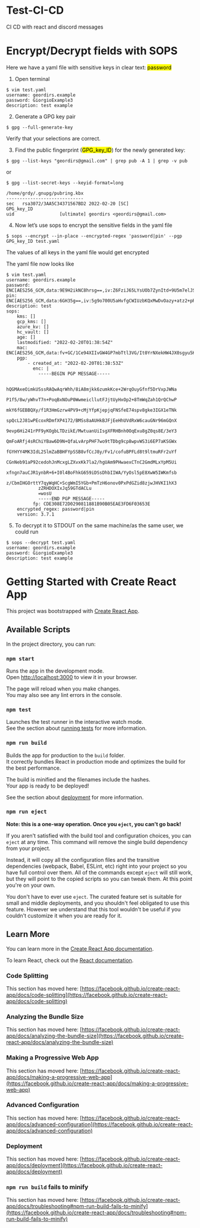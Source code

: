 # Test-CI-CD
CI CD with react and discord messages

# Encrypt/Decrypt fields with SOPS

Here we have a yaml file with sensitive keys in clear text: <mark>password</mark>

1. Open terminal

```
$ vim test.yaml
username: geordirs.example
password: GiorgioExample3
description: test example
```
2. Generate a GPG key pair
```
$ gpg --full-generate-key
```
Verify that your selections are correct.

3. Find the public fingerprint (<mark>GPG_key_ID</mark>) for the newly generated key:
```
$ gpg --list-keys "geordirs@gmail.com" | grep pub -A 1 | grep -v pub
```
or 
```
$ gpg --list-secret-keys --keyid-format=long
```
```
/home/grdy/.gnupg/pubring.kbx
-----------------------------
sec   rsa3072/3AA5C34371567BD2 2022-02-20 [SC]
GPG_key_ID
uid                 [ultimate] geordirs <geordirs@gmail.com>
```

4. Now let’s use sops to encrypt the sensitive fields in the yaml file

```
$ sops --encrypt --in-place --encrypted-regex 'password|pin' --pgp GPG_key_ID test.yaml
```
The values of all keys in the yaml file would get encrypted

The yaml file now looks like
```
$ vim test.yaml
username: geordirs.example
password: ENC[AES256_GCM,data:9E9H2ikNC8hrsg==,iv:Z6FziJ65LYsUOb7ZynItd+9U5m7elJSAJAYCq6uUBRw=,tag:mtpbYLGAEBt/8DuiJkzNbg==,type:str]
pin: ENC[AES256_GCM,data:6GH35g==,iv:5g9o700U5aHvfgCWIUzbKQxMwDvOazy+atz2+pRTX2g=,tag:6T7bN99xO9adlcgIDQt3dg==,type:str]
description: test
sops:
    kms: []
    gcp_kms: []
    azure_kv: []
    hc_vault: []
    age: []
    lastmodified: "2022-02-20T01:38:54Z"
    mac: ENC[AES256_GCM,data:fv+GC/1Ce94XIIvGW4GP7mbTtl3VG/It0YrNXekHW4JX0sgyu5KQa/o6pMjTuyd7YFe/JLRiTq9ar9y+1kStUp6NjM3lftSxuf4kggbM1klzyit5gjeTKztcfVKtbH1puQEZPn6xiWpLhRCPuCh4rUN9F9QuK+ZHZxaiUxbOo9s=,iv:/t9tsi6jgtd99HiO/hJxJM/nwBJpiy5sTR1CdjtBqYo=,tag:F9vX2xRlUhZ4Z0dSBqE6mQ==,type:str]
    pgp:
        - created_at: "2022-02-20T01:38:53Z"
          enc: |
            -----BEGIN PGP MESSAGE-----

            hQGMAxeOimkUSssRAQwAqrWhh/8iA8mjkk6zumkKce+2WrqOuyGfnf5DrVxpJWNa
            P1f5/8w/yWhvT7n+PoqBxNOuP0WwmeicllutFJjtUyHxOp2+8TmWqZah1QrQChwP
            mkY6fGEBBQXy/f1R3HmGzrw4PV9+cMjYfpKjepjqFNSfeE74spv8gke3IGX1eTNk
            spQcL2J81wPEcoxRDmfXP4172/BMSs8aAUHkBJFjEeHhUVdRxW6cauGNr96mGQnX
            9evp6Hi241rPF9yKOgbLTDzikE/MwtuanUiIsgXFRHBnh0OqExu8gZ0qs8E/3eY3
            QmFoARfj4sRChiYBaw6D9N+QfaLvArpPHF7wo9tTDbg9cp8wpvWS3i6EP7aKSGWx
            fGYHYY4MK3IdL2SlmZaBBHFYpSSB8vfCcJ8y/Fv1/cofuBPFLd8t9ltmuRFr2uYf
            CGnNeb91aP92cedohJnMcxgLZXvxKk7la2/hgUAm9PHwaexCTnC2GmdMLxYpM5Ui
            xfngn7auCJR1ynbR+6+I0l4BoFhkG659iDSsDhbIIWA/YyOsl5pE8XwW5IWKmfsb
            z/CbmIHGOrttY7qyWqHC+ScgWmI5YGb+PmTzH6onov0PxPdGZid8zjwJHVKI1hX3
            zZRHDOXIxJq59GTdACLu
            =wosU
            -----END PGP MESSAGE-----
          fp: CDE308E72D0290811881B90B05EAE3FD6F03653E
    encrypted_regex: password|pin
    version: 3.7.1

```

5. To decrypt it to STDOUT on the same machine/as the same user, we could run

```
$ sops --decrypt test.yaml
username: geordirs.example
password: GiorgioExample3
description: test example
```

# Getting Started with Create React App

This project was bootstrapped with [Create React App](https://github.com/facebook/create-react-app).

## Available Scripts

In the project directory, you can run:

### `npm start`

Runs the app in the development mode.\
Open [http://localhost:3000](http://localhost:3000) to view it in your browser.

The page will reload when you make changes.\
You may also see any lint errors in the console.

### `npm test`

Launches the test runner in the interactive watch mode.\
See the section about [running tests](https://facebook.github.io/create-react-app/docs/running-tests) for more information.

### `npm run build`

Builds the app for production to the `build` folder.\
It correctly bundles React in production mode and optimizes the build for the best performance.

The build is minified and the filenames include the hashes.\
Your app is ready to be deployed!

See the section about [deployment](https://facebook.github.io/create-react-app/docs/deployment) for more information.

### `npm run eject`

**Note: this is a one-way operation. Once you `eject`, you can't go back!**

If you aren't satisfied with the build tool and configuration choices, you can `eject` at any time. This command will remove the single build dependency from your project.

Instead, it will copy all the configuration files and the transitive dependencies (webpack, Babel, ESLint, etc) right into your project so you have full control over them. All of the commands except `eject` will still work, but they will point to the copied scripts so you can tweak them. At this point you're on your own.

You don't have to ever use `eject`. The curated feature set is suitable for small and middle deployments, and you shouldn't feel obligated to use this feature. However we understand that this tool wouldn't be useful if you couldn't customize it when you are ready for it.

## Learn More

You can learn more in the [Create React App documentation](https://facebook.github.io/create-react-app/docs/getting-started).

To learn React, check out the [React documentation](https://reactjs.org/).

### Code Splitting

This section has moved here: [https://facebook.github.io/create-react-app/docs/code-splitting](https://facebook.github.io/create-react-app/docs/code-splitting)

### Analyzing the Bundle Size

This section has moved here: [https://facebook.github.io/create-react-app/docs/analyzing-the-bundle-size](https://facebook.github.io/create-react-app/docs/analyzing-the-bundle-size)

### Making a Progressive Web App

This section has moved here: [https://facebook.github.io/create-react-app/docs/making-a-progressive-web-app](https://facebook.github.io/create-react-app/docs/making-a-progressive-web-app)

### Advanced Configuration

This section has moved here: [https://facebook.github.io/create-react-app/docs/advanced-configuration](https://facebook.github.io/create-react-app/docs/advanced-configuration)

### Deployment

This section has moved here: [https://facebook.github.io/create-react-app/docs/deployment](https://facebook.github.io/create-react-app/docs/deployment)

### `npm run build` fails to minify

This section has moved here: [https://facebook.github.io/create-react-app/docs/troubleshooting#npm-run-build-fails-to-minify](https://facebook.github.io/create-react-app/docs/troubleshooting#npm-run-build-fails-to-minify)
